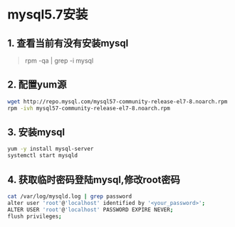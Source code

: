 # mysql5.7安装
## 1. 查看当前有没有安装mysql
> rpm -qa | grep -i mysql 
## 2. 配置yum源
~~~ bash
wget http://repo.mysql.com/mysql57-community-release-el7-8.noarch.rpm
rpm -ivh mysql57-community-release-el7-8.noarch.rpm
~~~
## 3. 安装mysql
~~~ bash
yum -y install mysql-server
systemctl start mysqld
~~~
## 4. 获取临时密码登陆mysql,修改root密码
~~~ bash
cat /var/log/mysqld.log | grep password
alter user 'root'@'localhost' identified by '<your_password>';
ALTER USER 'root'@'localhost' PASSWORD EXPIRE NEVER;
flush privileges;
~~~
